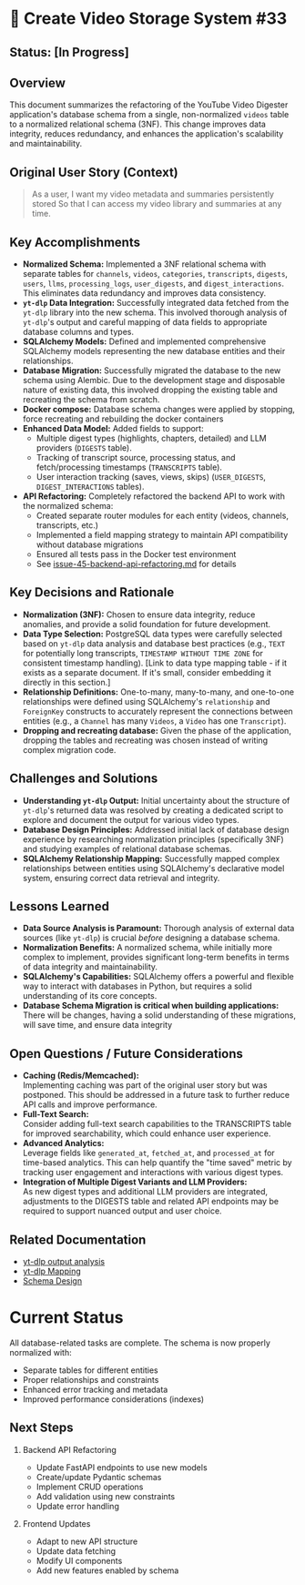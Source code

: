 # 📼 Create Video Storage System #33

## Status: [In Progress]

## Overview
This document summarizes the refactoring of the YouTube Video Digester application's database schema from a single, non-normalized `videos` table to a normalized relational schema (3NF). This change improves data integrity, reduces redundancy, and enhances the application's scalability and maintainability.

## Original User Story (Context)

> As a user,
> I want my video metadata and summaries persistently stored
> So that I can access my video library and summaries at any time.

## Key Accomplishments
*   **Normalized Schema:** Implemented a 3NF relational schema with separate tables for `channels`, `videos`, `categories`, `transcripts`, `digests`, `users`, `llms`, `processing_logs`, `user_digests`, and `digest_interactions`.  This eliminates data redundancy and improves data consistency.
*   **`yt-dlp` Data Integration:** Successfully integrated data fetched from the `yt-dlp` library into the new schema. This involved thorough analysis of `yt-dlp`'s output and careful mapping of data fields to appropriate database columns and types.
*   **SQLAlchemy Models:** Defined and implemented comprehensive SQLAlchemy models representing the new database entities and their relationships.
*   **Database Migration:** Successfully migrated the database to the new schema using Alembic.  Due to the development stage and disposable nature of existing data, this involved dropping the existing table and recreating the schema from scratch.
* **Docker compose:** Database schema changes were applied by stopping, force recreating and rebuilding the docker containers
*   **Enhanced Data Model:** Added fields to support:
    *   Multiple digest types (highlights, chapters, detailed) and LLM providers (`DIGESTS` table).
    *   Tracking of transcript source, processing status, and fetch/processing timestamps (`TRANSCRIPTS` table).
    *   User interaction tracking (saves, views, skips) (`USER_DIGESTS`, `DIGEST_INTERACTIONS` tables).
*   **API Refactoring:** Completely refactored the backend API to work with the normalized schema:
    *   Created separate router modules for each entity (videos, channels, transcripts, etc.)
    *   Implemented a field mapping strategy to maintain API compatibility without database migrations
    *   Ensured all tests pass in the Docker test environment
    *   See [issue-45-backend-api-refactoring.md](./issue-45-backend-api-refactoring.md) for details

## Key Decisions and Rationale

*   **Normalization (3NF):**  Chosen to ensure data integrity, reduce anomalies, and provide a solid foundation for future development.
*   **Data Type Selection:** PostgreSQL data types were carefully selected based on `yt-dlp` data analysis and database best practices (e.g., `TEXT` for potentially long transcripts, `TIMESTAMP WITHOUT TIME ZONE` for consistent timestamp handling). [Link to data type mapping table - if it exists as a separate document. If it's small, consider embedding it directly in this section.]
*   **Relationship Definitions:**  One-to-many, many-to-many, and one-to-one relationships were defined using SQLAlchemy's `relationship` and `ForeignKey` constructs to accurately represent the connections between entities (e.g., a `Channel` has many `Videos`, a `Video` has one `Transcript`).
* **Dropping and recreating database:** Given the phase of the application, dropping the tables and recreating was chosen instead of writing complex migration code.

## Challenges and Solutions

*   **Understanding `yt-dlp` Output:**  Initial uncertainty about the structure of `yt-dlp`'s returned data was resolved by creating a dedicated script to explore and document the output for various video types.
*   **Database Design Principles:**  Addressed initial lack of database design experience by researching normalization principles (specifically 3NF) and studying examples of relational database schemas.
*   **SQLAlchemy Relationship Mapping:**  Successfully mapped complex relationships between entities using SQLAlchemy's declarative model system, ensuring correct data retrieval and integrity.

## Lessons Learned

*   **Data Source Analysis is Paramount:**  Thorough analysis of external data sources (like `yt-dlp`) is crucial *before* designing a database schema.
*   **Normalization Benefits:**  A normalized schema, while initially more complex to implement, provides significant long-term benefits in terms of data integrity and maintainability.
*   **SQLAlchemy's Capabilities:**  SQLAlchemy offers a powerful and flexible way to interact with databases in Python, but requires a solid understanding of its core concepts.
* **Database Schema Migration is critical when building applications:** There will be changes, having a solid understanding of these migrations, will save time, and ensure data integrity

## Open Questions / Future Considerations

- **Caching (Redis/Memcached):**  
Implementing caching was part of the original user story but was postponed. This should be addressed in a future task to further reduce API calls and improve performance.
- **Full-Text Search:**  
Consider adding full-text search capabilities to the TRANSCRIPTS table for improved searchability, which could enhance user experience.
- **Advanced Analytics:**  
Leverage fields like `generated_at`, `fetched_at`, and `processed_at` for time-based analytics. This can help quantify the "time saved" metric by tracking user engagement and interactions with various digest types.
- **Integration of Multiple Digest Variants and LLM Providers:**  
As new digest types and additional LLM providers are integrated, adjustments to the DIGESTS table and related API endpoints may be required to support nuanced output and user choice.

## Related Documentation
- [yt-dlp output analysis](/backend/scripts/analyze_ytdlp_output.py)
- [yt-dlp Mapping](/docs/features/database/ytdlp_mapping.md)
- [Schema Design](/docs/features/database/schema.md)
# Current Status
All database-related tasks are complete. The schema is now properly normalized with:
- Separate tables for different entities
- Proper relationships and constraints
- Enhanced error tracking and metadata
- Improved performance considerations (indexes)

## Next Steps
1. Backend API Refactoring 
   - Update FastAPI endpoints to use new models
   - Create/update Pydantic schemas
   - Implement CRUD operations
   - Add validation using new constraints
   - Update error handling

2. Frontend Updates 
   - Adapt to new API structure
   - Update data fetching
   - Modify UI components
   - Add new features enabled by schema